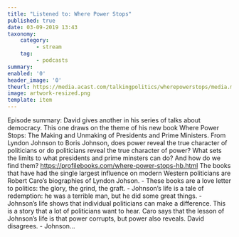 ```yaml
---
title: "Listened to: Where Power Stops"
published: true
date: 03-09-2019 13:43
taxonomy:
    category:
         - stream
    tag:
         - podcasts
summary:
enabled: '0'
header_image: '0'
theurl: https://media.acast.com/talkingpolitics/wherepowerstops/media.mp3
image: artwork-resized.png
template: item
---
```

 
Episode summary: David gives another in his series of talks about democracy. This one draws on the theme of his new book Where Power Stops: The Making and Unmaking of Presidents and Prime Ministers. From Lyndon Johnson to Boris Johnson, does power reveal the true character of politicians or do politicians reveal the true character of power? What sets the limits to what presidents and prime minsters can do? And how do we find them? https://profilebooks.com/where-power-stops-hb.html The books that have had the single largest influence on modern Western politicians are Robert Caro’s biographies of Lyndon Johson. - These books are a love letter to politics: the glory, the grind, the graft. - Johnson’s life is a tale of redemption: he was a terrible man, but he did some great things. - Johnson’s life shows that individual politicians can make a difference. This is a story that a lot of politicians want to hear. Caro says that the lesson of Johnson’s life is that power corrupts, but power also reveals. David disagrees. - Johnson…
